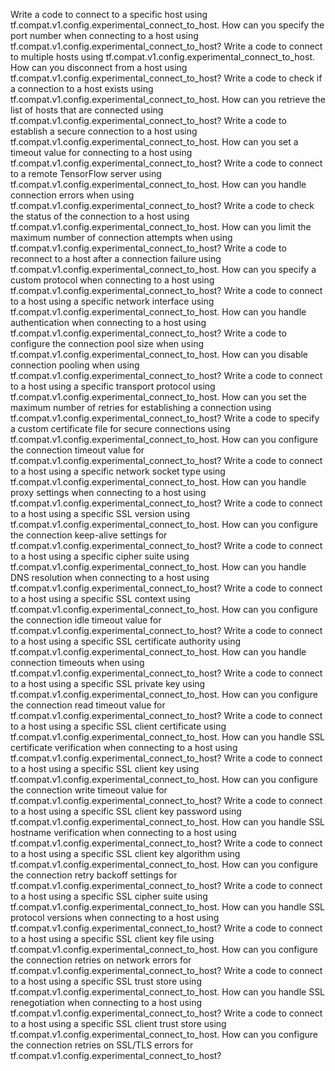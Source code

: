 Write a code to connect to a specific host using tf.compat.v1.config.experimental_connect_to_host.
How can you specify the port number when connecting to a host using tf.compat.v1.config.experimental_connect_to_host?
Write a code to connect to multiple hosts using tf.compat.v1.config.experimental_connect_to_host.
How can you disconnect from a host using tf.compat.v1.config.experimental_connect_to_host?
Write a code to check if a connection to a host exists using tf.compat.v1.config.experimental_connect_to_host.
How can you retrieve the list of hosts that are connected using tf.compat.v1.config.experimental_connect_to_host?
Write a code to establish a secure connection to a host using tf.compat.v1.config.experimental_connect_to_host.
How can you set a timeout value for connecting to a host using tf.compat.v1.config.experimental_connect_to_host?
Write a code to connect to a remote TensorFlow server using tf.compat.v1.config.experimental_connect_to_host.
How can you handle connection errors when using tf.compat.v1.config.experimental_connect_to_host?
Write a code to check the status of the connection to a host using tf.compat.v1.config.experimental_connect_to_host.
How can you limit the maximum number of connection attempts when using tf.compat.v1.config.experimental_connect_to_host?
Write a code to reconnect to a host after a connection failure using tf.compat.v1.config.experimental_connect_to_host.
How can you specify a custom protocol when connecting to a host using tf.compat.v1.config.experimental_connect_to_host?
Write a code to connect to a host using a specific network interface using tf.compat.v1.config.experimental_connect_to_host.
How can you handle authentication when connecting to a host using tf.compat.v1.config.experimental_connect_to_host?
Write a code to configure the connection pool size when using tf.compat.v1.config.experimental_connect_to_host.
How can you disable connection pooling when using tf.compat.v1.config.experimental_connect_to_host?
Write a code to connect to a host using a specific transport protocol using tf.compat.v1.config.experimental_connect_to_host.
How can you set the maximum number of retries for establishing a connection using tf.compat.v1.config.experimental_connect_to_host?
Write a code to specify a custom certificate file for secure connections using tf.compat.v1.config.experimental_connect_to_host.
How can you configure the connection timeout value for tf.compat.v1.config.experimental_connect_to_host?
Write a code to connect to a host using a specific network socket type using tf.compat.v1.config.experimental_connect_to_host.
How can you handle proxy settings when connecting to a host using tf.compat.v1.config.experimental_connect_to_host?
Write a code to connect to a host using a specific SSL version using tf.compat.v1.config.experimental_connect_to_host.
How can you configure the connection keep-alive settings for tf.compat.v1.config.experimental_connect_to_host?
Write a code to connect to a host using a specific cipher suite using tf.compat.v1.config.experimental_connect_to_host.
How can you handle DNS resolution when connecting to a host using tf.compat.v1.config.experimental_connect_to_host?
Write a code to connect to a host using a specific SSL context using tf.compat.v1.config.experimental_connect_to_host.
How can you configure the connection idle timeout value for tf.compat.v1.config.experimental_connect_to_host?
Write a code to connect to a host using a specific SSL certificate authority using tf.compat.v1.config.experimental_connect_to_host.
How can you handle connection timeouts when using tf.compat.v1.config.experimental_connect_to_host?
Write a code to connect to a host using a specific SSL private key using tf.compat.v1.config.experimental_connect_to_host.
How can you configure the connection read timeout value for tf.compat.v1.config.experimental_connect_to_host?
Write a code to connect to a host using a specific SSL client certificate using tf.compat.v1.config.experimental_connect_to_host.
How can you handle SSL certificate verification when connecting to a host using tf.compat.v1.config.experimental_connect_to_host?
Write a code to connect to a host using a specific SSL client key using tf.compat.v1.config.experimental_connect_to_host.
How can you configure the connection write timeout value for tf.compat.v1.config.experimental_connect_to_host?
Write a code to connect to a host using a specific SSL client key password using tf.compat.v1.config.experimental_connect_to_host.
How can you handle SSL hostname verification when connecting to a host using tf.compat.v1.config.experimental_connect_to_host?
Write a code to connect to a host using a specific SSL client key algorithm using tf.compat.v1.config.experimental_connect_to_host.
How can you configure the connection retry backoff settings for tf.compat.v1.config.experimental_connect_to_host?
Write a code to connect to a host using a specific SSL cipher suite using tf.compat.v1.config.experimental_connect_to_host.
How can you handle SSL protocol versions when connecting to a host using tf.compat.v1.config.experimental_connect_to_host?
Write a code to connect to a host using a specific SSL client key file using tf.compat.v1.config.experimental_connect_to_host.
How can you configure the connection retries on network errors for tf.compat.v1.config.experimental_connect_to_host?
Write a code to connect to a host using a specific SSL trust store using tf.compat.v1.config.experimental_connect_to_host.
How can you handle SSL renegotiation when connecting to a host using tf.compat.v1.config.experimental_connect_to_host?
Write a code to connect to a host using a specific SSL client trust store using tf.compat.v1.config.experimental_connect_to_host.
How can you configure the connection retries on SSL/TLS errors for tf.compat.v1.config.experimental_connect_to_host?